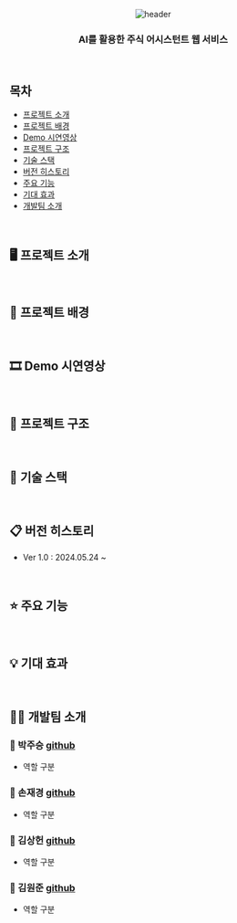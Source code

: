<div align="center">
  
  ![header](https://capsule-render.vercel.app/api?type=waving&color=timeAuto&height=180&section=header&text=Finance&fontSize=70)
  ### AI를 활용한 주식 어시스턴트 웹 서비스
</div>

<br/>

## 목차
* [프로젝트 소개](#%EF%B8%8F-프로젝트-소개)
* [프로젝트 배경](#-프로젝트-배경)
* [Demo 시연영상](#-demo-시연영상)
* [프로젝트 구조](#-프로젝트-구조)
* [기술 스택](#-기술-스택)
* [버전 히스토리](#-버전-히스토리)
* [주요 기능](#-주요-기능)
* [기대 효과](#-기대-효과)
* [개발팀 소개](#%EF%B8%8F-개발팀-소개)
<br/>

## 🖥️ 프로젝트 소개

<br/>

## 🌁 프로젝트 배경

<br/>

## 🎞 Demo 시연영상

<br/>

## 🔨 프로젝트 구조

<br/>

## 🔧 기술 스택

<br/>

## 📋 버전 히스토리
- Ver 1.0 : 2024.05.24 ~

<br/>

## ⭐ 주요 기능

<br/>

## 💡 기대 효과

<br/>

## 🙋‍♂️ 개발팀 소개

###  :dolphin: 박주승 <a href="https://github.com/ParkJuseung"> github<br></a>

* 역할 구분

###  :dolphin: 손재경 <a href="https://github.com/jeakyungshon"> github<br></a>

* 역할 구분

###  :dolphin: 김상헌 <a href="https://github.com/shdhkim"> github<br></a>

* 역할 구분

###  :dolphin: 김원준 <a href="https://github.com/kimwonjun1"> github<br></a>

* 역할 구분